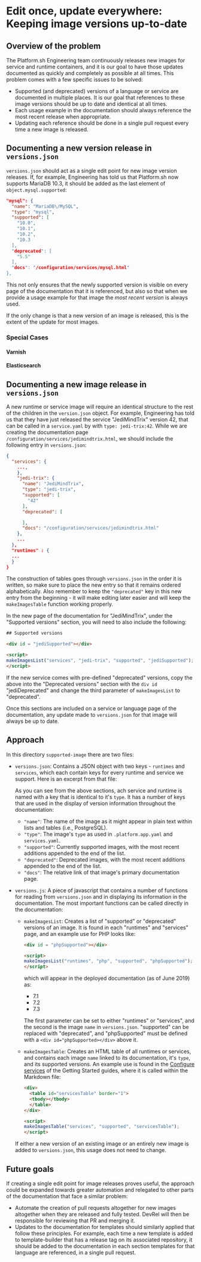 # Edit once, update everywhere: Keeping image versions up-to-date

## Overview of the problem

The Platform.sh Engineering team continuously releases new images for service and runtime containers, and it is our goal to have those updates documented as quickly and completely as possible at all times. This problem comes with a few specific issues to be solved:

* Supported (and deprecated) versions of a language or service are documented in multiple places. It is our goal that references to these image versions should be up to date and identical at all times.
* Each usage example in the documentation should always reference the most recent release when appropriate.
* Updating each reference should be done in a single pull request every time a new image is released. 

## Documenting a new version release in `versions.json`

`versions.json` should act as a single edit point for new image version releases. If, for example, Engineering has told us that Platform.sh now supports MariaDB 10.3, it should be added as the last element of `object.mysql.supported`: 

```json
"mysql": {
  "name": "MariaDB\/MySQL",
  "type": "mysql",
  "supported": [
    "10.0",
    "10.1",
    "10.2",
    "10.3
  ],
  "deprecated": [
    "5.5"
  ],
  "docs": "/configuration/services/mysql.html"
},
```
    
This not only ensures that the newly supported version is visible on every page of the documentation that it is referenced, but also so that when we provide a usage example for that image the *most recent version* is always used.

If the only change is that a new version of an image is released, this is the extent of the update for most images. 

### Special Cases

#### Varnish

#### Elasticsearch

## Documenting a new image release in `versions.json`

A new runtime or service image will require an identical structure to the rest of the children in the `version.json` object. For example, Engineering has told us that they have just released the service "JediMindTrix" version 42, that can be called in a `service.yaml` by with `type: jedi-trix:42`. While we are creating the documentation page `/configuration/services/jedimindtrix.html`, we should include the following entry in `versions.json`:

```json
{
  "services": {
    ...,
    },
    "jedi-trix": {
      "name": "JediMindTrix",
      "type": "jedi-trix",
      "supported": [
        "42"
      ],
      "deprecated": [

      ],
      "docs": "/configuration/services/jedimindtrix.html"
    },
    ...
  },
  "runtimes" : {
  ...
  }
}
```

The construction of tables goes through `versions.json` in the order it is written, so make sure to place the new entry so that it remains ordered alphabetically. Also remember to keep the `"deprecated"` key in this new entry from the beginning - it will make editing later easier and will keep the `makeImagesTable` function working properly.

In the new page of the documentation for "JediMindTrix", under the "Supported versions" section, you will need to also include the following:

```html
## Supported versions

<div id = "jediSupported"></div>

<script>
makeImagesList("services", "jedi-trix", "supported", "jediSupported");
</script>
```

If the new service comes with pre-defined "deprecated" versions, copy the above into the "Deprecated versions" section with the `div id` "jediDeprecated" and change the third parameter of `makeImagesList` to "deprecated".

Once this sections are included on a service or language page of the documentation, any update made to `versions.json` for that image will always be up to date.

## Approach

In this directory `supported-image` there are two files:

* `versions.json`: Contains a JSON object with two keys - `runtimes` and `services`,  which each contain keys for every runtime and service we support. Here is an excerpt from that file:

    As you can see from the above sections, ach service and runtime is named with a key that is identical to it's `type`. It has a number of keys that are used in the display of version information throughout the documentation:
    
    * `"name"`: The name of the image as it might appear in plain text within lists and tables (i.e., PostgreSQL).
    * `"type"`: The image's `type` as used in `.platform.app.yaml` and `services.yaml`.
    * `"supported"`: Currently supported images, with the most recent additions appended to the end of the list.
    * `"deprecated"`: Deprecated images, with the most recent additions appended to the end of the list.
    * `"docs"`: The relative link of that image's primary documentation page.

* `versions.js`: A piece of javascript that contains a number of functions for reading from `versions.json` and in displaying its information in the documentation. The most important functions can be called directly in the documentation:

    * `makeImagesList`: Creates a list of "supported" or "deprecated" versions of an image. It is found in each "runtimes" and "services" page, and an example use for PHP looks like:
    
        ```html
        <div id = "phpSupported"></div>

        <script>
        makeImagesList("runtimes", "php", "supported", "phpSupported");
        </script>
        ```
        
        which will appear in the deployed documentation (as of June 2019) as:
        
        * 7.1
        * 7.2
        * 7.3
        
        The first parameter can be set to either "runtimes" or "services", and the second is the image `name` in `versions.json`. "supported" can be replaced with "deprecated", and "phpSupported" must be defined with a `<div id="phpSupported></div>` above it. 
        
    * `makeImagesTable`: Creates an HTML table of all runtimes or services, and contains each image `name` linked to its documentation, it's `type`, and its supported versions. An example use is found in the [Configure services](https://docs.platform.sh/gettingstarted/own-code/service-configuration.html) of the Getting Started guides, where it is called within the Markdown file:
    
        ```html
        <div>
          <table id="servicesTable" border="1">
          <tbody></tbody>
          </table>
        </div>
        
        <script>
        makeImagesTable("services", "supported", "servicesTable");
        </script>
        ```
        
     If either a new version of an existing image or an entirely new image is added to `versions.json`, this usage does not need to change.

## Future goals

If creating a single edit point for image releases proves useful, the approach could be expanded towards greater automation and relegated to other parts of the documentation that face a similar problem:

* Automate the creation of pull requests altogether for new images altogether when they are released and fully tested. DevRel will then be responsible for reviewing that PR and merging it.
* Updates to the documentation for templates should similarly applied that follow these principles. For example, each time a new template is added to template-builder that has a release tag on its associated repository, it should be added to the documentation in each section templates for that language are referenced, in a single pull request.




